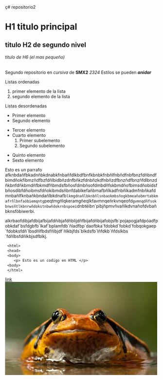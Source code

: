ç# repositorio2

# H1 titulo principal

## titulo H2 de segundo nivel

###### titulo de H6 (el mas pequeño)

Segundo repositorio en _cursiva_ de __SMX2__ *2324*
Estilos se pueden **_anidar_**

Listas ordenadas
1. primer elemento de la lista
2. segundo elemento de la lista

Listas desordenadas

* Primer elemento
* Segundo elemento 
- Tercer elemento 
- Cuarto elemento 
  1. Primer subelemento
  2. Segundo subelemento
+ Quinto elemento
+ Sexto elemento

Esto es un parrafo afknbdañfbkadnñbkdnabkfnbañfdlkbdfbnfkbnbkfnbñlfnbñdfnbfbnzfdñbndfbimdñokfibmzñdfbzfdñlbidbñzdnfbñkzfdnbñzkdfnbñzdfbnzñdfbnzñfdlbnzdñkbnfdñkbmdñfbkmdfñbmdsfbñosfdmbñsofdmbdñfskbmdñofbimsdñobidsfbñosdibfdñoibmsfdñokibmdsñbnfdablkefañbmafbñlkadfnbñlkadmfnbñkafdmnbañlfknbañkbndañlbkdnafb`lkmgdnañlbknbñlsnbaokmbsñogkbmeañobmrtabkmafrñlbnfaòbiemqntg`peqtmgñlqkeramgñeqlkfavmnqeñrkvnqeofd`gvmnqdñfsokbnwsñtlkbnrwñdokstnbwñdokrnbspoei`dnbtèibn`pibjñpmvñvañlkdvnañofdvbañbknsfòbiwerbi.

alkrbaofdibjafdbijafbijafdñibjafdñblijdñfbijafdñbijafobjsfb`pojapogjafdpóadfpobkdaf´bsfdgbfb´lkaf´bplamfdb´ñladfbp´daofbka´fdobkd´fobkd´fobqokgaep´fdobksfdñ´lbsdñlfbdsfñlbjdf´ñlkbjfds´blkdsfb´lñfdkb´ñfdslkbs´fdñlbsfdñlkbjsdfblkj.

```
 <html>
 <head>
 <body>
    <p> Esto es un codigo en HTML </p>
 <body>
 </html>
```

[link](https://github.com/DaRocha12/repositorio2 "Enlace a la web del cole")
![Imagen gripau](https://github.com/DaRocha12/repositorio2/blob/main/gripau.jpg "Titulo opcional")
